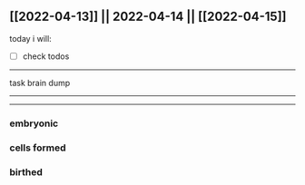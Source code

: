 [[2022-04-13]] || 2022-04-14 || [[2022-04-15]]
---
today i will:
- [ ] check todos
---
task brain dump

---

---

### embryonic

### cells formed

### birthed